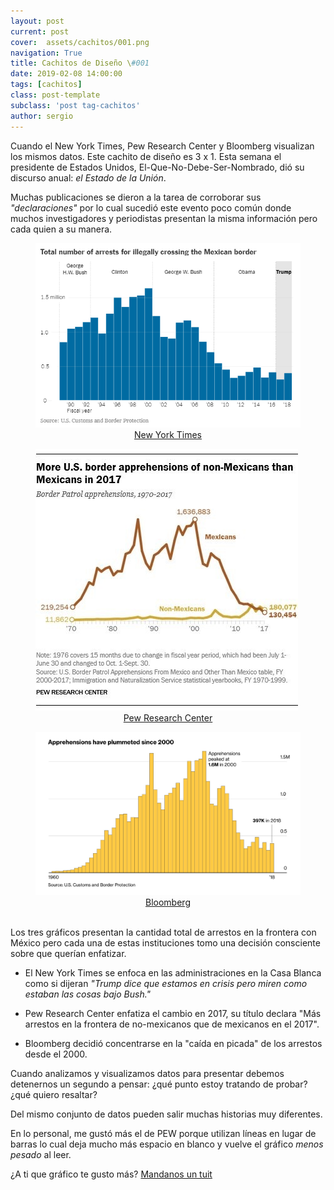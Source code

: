 ```yaml
---
layout: post
current: post
cover:  assets/cachitos/001.png
navigation: True
title: Cachitos de Diseño \#001
date: 2019-02-08 14:00:00
tags: [cachitos]
class: post-template
subclass: 'post tag-cachitos'
author: sergio
---
```


Cuando el New York Times, Pew Research Center y Bloomberg visualizan los mismos datos. Este cachito de diseño es 3 x 1. Esta semana el presidente de Estados Unidos, El-Que-No-Debe-Ser-Nombrado, dió su discurso anual: *el Estado de la Unión*.

Muchas publicaciones se dieron a la tarea de corroborar sus *"declaraciones"* por lo cual sucedió este evento poco común donde muchos investigadores y periodistas presentan la misma información pero cada quien a su manera.

<figure>
    <img src='../assets/cachitos/001_NYT.png' alt='NYT' />
    <figcaption style="text-align:center"><a href="https://www.nytimes.com/interactive/2019/01/11/us/politics/trump-border-crisis-reality.html" target="_blank" rel="noopener">New York Times</a></figcaption>
</figure>

<figure>
    <img src='../assets/cachitos/001_PEW.jpg' alt='PEW' />
    <figcaption style="text-align:center"><a href="http://www.pewresearch.org/fact-tank/2019/01/16/border-apprehensions-of-migrant-families-have-risen-substantially-so-far-in-2018/" target="_blank" rel="noopener">Pew Research Center</a></figcaption>
</figure>

<figure>
    <img src='../assets/cachitos/001_Bloomberg_1.jpg' alt='Bloomberg 1' />
    <figcaption style="text-align:center"><a href="https://www.bloomberg.com/graphics/trump-mexico-wall/#how-many-people-currently-cross" target="_blank" rel="noopener">Bloomberg</a></figcaption>
</figure>

<br>
Los tres gráficos presentan la cantidad total de arrestos en la frontera con México pero cada una de estas instituciones tomo una decisión consciente sobre que querían enfatizar.

* El New York Times se enfoca en las administraciones en la Casa Blanca como si dijeran *"Trump dice que estamos en crisis pero miren como estaban las cosas bajo Bush."*

* Pew Research Center enfatiza el cambio en 2017, su título declara "Más arrestos en la frontera de no-mexicanos que de mexicanos en el 2017".  

* Bloomberg decidió concentrarse en la "caída en picada" de los arrestos desde el 2000. 

Cuando analizamos y visualizamos datos para presentar debemos detenernos un segundo a pensar: ¿qué punto estoy tratando de probar? ¿qué quiero resaltar? 

Del mismo conjunto de datos pueden salir muchas historias muy diferentes.

En lo personal, me gustó más el de PEW porque utilizan líneas en lugar de barras lo cual deja mucho más espacio en blanco y vuelve el gráfico *menos pesado* al leer. 

¿A ti que gráfico te gusto más? [Mandanos un tuit](https://twitter.com/share?text=Obvis+microbis+el+de+PEW+es+el+mejor+%40tacosdedatos+%F0%9F%8C%AE)

